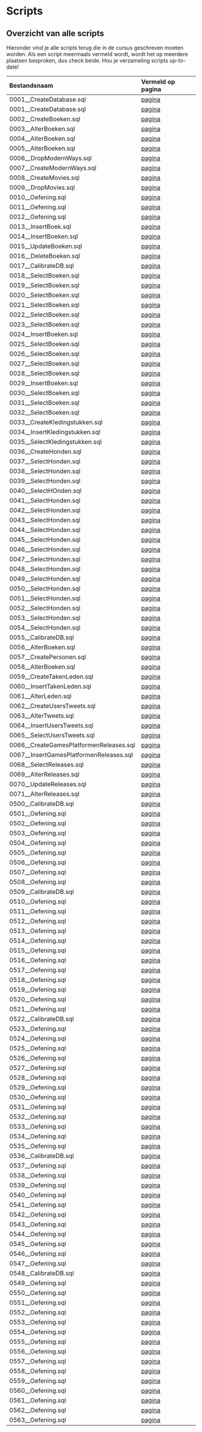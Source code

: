 # Scripts

## Overzicht van alle scripts

Hieronder vind je alle scripts terug die in de cursus geschreven moeten worden. Als een script meermaals vermeld wordt, wordt het op meerdere plaatsen besproken, dus check beide. Hou je verzameling scripts up-to-date!

| Bestandsnaam | Vermeld op pagina |
| :--- | :--- |
| 0001\_\_CreateDatabase.sql | [pagina](https://apwt.gitbook.io/cursus-databanken/semester-1-databanken-intro/deeltalen/ddl/create) |
| 0001\_\_CreateDatabase.sql | [pagina](https://apwt.gitbook.io/cursus-databanken/semester-1-databanken-intro/deeltalen/ddl/create) |
| 0002\_\_CreateBoeken.sql | [pagina](https://apwt.gitbook.io/cursus-databanken/semester-1-databanken-intro/deeltalen/ddl/create) |
| 0003\_\_AlterBoeken.sql | [pagina](https://apwt.gitbook.io/cursus-databanken/semester-1-databanken-intro/deeltalen/ddl/alter) |
| 0004\_\_AlterBoeken.sql | [pagina](https://apwt.gitbook.io/cursus-databanken/semester-1-databanken-intro/deeltalen/ddl/alter) |
| 0005\_\_AlterBoeken.sql | [pagina](https://apwt.gitbook.io/cursus-databanken/semester-1-databanken-intro/deeltalen/ddl/alter) |
| 0006\_\_DropModernWays.sql | [pagina](https://apwt.gitbook.io/cursus-databanken/semester-1-databanken-intro/deeltalen/ddl/drop) |
| 0007\_\_CreateModernWays.sql | [pagina](https://apwt.gitbook.io/cursus-databanken/semester-1-databanken-intro/deeltalen/ddl/drop) |
| 0008\_\_CreateMovies.sql | [pagina](https://apwt.gitbook.io/cursus-databanken/semester-1-databanken-intro/deeltalen/ddl/drop) |
| 0009\_\_DropMovies.sql | [pagina](https://apwt.gitbook.io/cursus-databanken/semester-1-databanken-intro/deeltalen/ddl/drop) |
| 0010\_\_Oefening.sql | [pagina](https://apwt.gitbook.io/cursus-databanken/semester-1-databanken-intro/deeltalen/ddl/oefeningen) |
| 0011\_\_Oefening.sql | [pagina](https://apwt.gitbook.io/cursus-databanken/semester-1-databanken-intro/deeltalen/ddl/oefeningen) |
| 0012\_\_Oefening.sql | [pagina](https://apwt.gitbook.io/cursus-databanken/semester-1-databanken-intro/deeltalen/ddl/oefeningen) |
| 0013\_\_InsertBoek.sql | [pagina](https://apwt.gitbook.io/cursus-databanken/semester-1-databanken-intro/deeltalen/dml-basis/insert) |
| 0014\_\_InsertBoeken.sql | [pagina](https://apwt.gitbook.io/cursus-databanken/semester-1-databanken-intro/deeltalen/dml-basis/insert) |
| 0015\_\_UpdateBoeken.sql | [pagina](https://apwt.gitbook.io/cursus-databanken/semester-1-databanken-intro/deeltalen/dml-basis/update) |
| 0016\_\_DeleteBoeken.sql | [pagina](https://apwt.gitbook.io/cursus-databanken/semester-1-databanken-intro/deeltalen/dml-basis/delete) |
| 0017\_\_CalibrateDB.sql | [pagina](https://apwt.gitbook.io/cursus-databanken/semester-1-databanken-intro/deeltalen/ddl/oefeningen-labo) |
| 0018\_\_SelectBoeken.sql | [pagina](https://apwt.gitbook.io/cursus-databanken/semester-1-databanken-intro/deeltalen/dml-medium/select-met-where) |
| 0019\_\_SelectBoeken.sql | [pagina](https://apwt.gitbook.io/cursus-databanken/semester-1-databanken-intro/deeltalen/dml-medium/select-met-where) |
| 0020\_\_SelectBoeken.sql | [pagina](https://apwt.gitbook.io/cursus-databanken/semester-1-databanken-intro/deeltalen/dml-medium/select-met-where) |
| 0021\_\_SelectBoeken.sql | [pagina](https://apwt.gitbook.io/cursus-databanken/semester-1-databanken-intro/deeltalen/dml-medium/select-met-where) |
| 0022\_\_SelectBoeken.sql | [pagina](https://apwt.gitbook.io/cursus-databanken/semester-1-databanken-intro/deeltalen/dml-medium/praktijkvoorbeeld-logische-operatoren) |
| 0023\_\_SelectBoeken.sql | [pagina](https://apwt.gitbook.io/cursus-databanken/semester-1-databanken-intro/deeltalen/dml-medium/praktijkvoorbeeld-logische-operatoren) |
| 0024\_\_InsertBoeken.sql | [pagina](https://apwt.gitbook.io/cursus-databanken/semester-1-databanken-intro/deeltalen/dml-medium/praktijkvoorbeeld-logische-operatoren) |
| 0025\_\_SelectBoeken.sql | [pagina](https://apwt.gitbook.io/cursus-databanken/semester-1-databanken-intro/deeltalen/dml-medium/praktijkvoorbeeld-logische-operatoren) |
| 0026\_\_SelectBoeken.sql | [pagina](https://apwt.gitbook.io/cursus-databanken/semester-1-databanken-intro/deeltalen/dml-medium/praktijkvoorbeeld-logische-operatoren) |
| 0027\_\_SelectBoeken.sql | [pagina](https://apwt.gitbook.io/cursus-databanken/semester-1-databanken-intro/deeltalen/dml-medium/praktijkvoorbeeld-logische-operatoren) |
| 0028\_\_SelectBoeken.sql | [pagina](https://apwt.gitbook.io/cursus-databanken/semester-1-databanken-intro/deeltalen/dml-medium/vergelijkingen-in-mysql) |
| 0029\_\_InsertBoeken.sql | [pagina](https://apwt.gitbook.io/cursus-databanken/semester-1-databanken-intro/deeltalen/dml-medium/vergelijkingen-in-mysql) |
| 0030\_\_SelectBoeken.sql | [pagina](https://apwt.gitbook.io/cursus-databanken/semester-1-databanken-intro/deeltalen/dml-medium/vergelijkingen-in-mysql) |
| 0031\_\_SelectBoeken.sql | [pagina](https://apwt.gitbook.io/cursus-databanken/semester-1-databanken-intro/deeltalen/dml-medium/select-sorteren) |
| 0032\_\_SelectBoeken.sql | [pagina](https://apwt.gitbook.io/cursus-databanken/semester-1-databanken-intro/deeltalen/dml-medium/like) |
| 0033\_\_CreateKledingstukken.sql | [pagina](https://apwt.gitbook.io/cursus-databanken/semester-1-databanken-intro/deeltalen/ddl-medium/enum) |
| 0034\_\_InsertKledingstukken.sql | [pagina](https://apwt.gitbook.io/cursus-databanken/semester-1-databanken-intro/deeltalen/ddl-medium/enum) |
| 0035\_\_SelectKledingstukken.sql | [pagina](https://apwt.gitbook.io/cursus-databanken/semester-1-databanken-intro/deeltalen/ddl-medium/enum) |
| 0036\_\_CreateHonden.sql | [pagina](https://apwt.gitbook.io/cursus-databanken/semester-1-databanken-intro/deeltalen/groeperen-en-samenvatten/select-met-group-by) |
| 0037\_\_SelectHonden.sql | [pagina](https://apwt.gitbook.io/cursus-databanken/semester-1-databanken-intro/deeltalen/groeperen-en-samenvatten/select-met-group-by) |
| 0038\_\_SelectHonden.sql | [pagina](https://apwt.gitbook.io/cursus-databanken/semester-1-databanken-intro/deeltalen/groeperen-en-samenvatten/select-met-group-by) |
| 0039\_\_SelectHonden.sql | [pagina](https://apwt.gitbook.io/cursus-databanken/semester-1-databanken-intro/deeltalen/groeperen-en-samenvatten/select-met-group-by) |
| 0040\_\_SelectHOnden.sql | [pagina](https://apwt.gitbook.io/cursus-databanken/semester-1-databanken-intro/deeltalen/groeperen-en-samenvatten/aggregaatfuncties) |
| 0041\_\_SelectHonden.sql | [pagina](https://apwt.gitbook.io/cursus-databanken/semester-1-databanken-intro/deeltalen/groeperen-en-samenvatten/aggregaatfuncties) |
| 0042\_\_SelectHonden.sql | [pagina](https://apwt.gitbook.io/cursus-databanken/semester-1-databanken-intro/deeltalen/groeperen-en-samenvatten/aggregaatfuncties) |
| 0043\_\_SelectHonden.sql | [pagina](https://apwt.gitbook.io/cursus-databanken/semester-1-databanken-intro/deeltalen/groeperen-en-samenvatten/aggregaatfuncties) |
| 0044\_\_SelectHonden.sql | [pagina](https://apwt.gitbook.io/cursus-databanken/semester-1-databanken-intro/deeltalen/groeperen-en-samenvatten/windowfuncties) |
| 0045\_\_SelectHonden.sql | [pagina](https://apwt.gitbook.io/cursus-databanken/semester-1-databanken-intro/deeltalen/groeperen-en-samenvatten/windowfuncties) |
| 0046\_\_SelectHonden.sql | [pagina](https://apwt.gitbook.io/cursus-databanken/semester-1-databanken-intro/deeltalen/groeperen-en-samenvatten/windowfuncties) |
| 0047\_\_SelectHonden.sql | [pagina](https://apwt.gitbook.io/cursus-databanken/semester-1-databanken-intro/deeltalen/groeperen-en-samenvatten/having) |
| 0048\_\_SelectHonden.sql | [pagina](https://apwt.gitbook.io/cursus-databanken/semester-1-databanken-intro/deeltalen/groeperen-en-samenvatten/having) |
| 0049\_\_SelectHonden.sql | [pagina](https://apwt.gitbook.io/cursus-databanken/semester-1-databanken-intro/deeltalen/groeperen-en-samenvatten/in) |
| 0050\_\_SelectHonden.sql | [pagina](https://apwt.gitbook.io/cursus-databanken/semester-1-databanken-intro/deeltalen/groeperen-en-samenvatten/in) |
| 0051\_\_SelectHonden.sql | [pagina](https://apwt.gitbook.io/cursus-databanken/semester-1-databanken-intro/deeltalen/groeperen-en-samenvatten/in) |
| 0052\_\_SelectHonden.sql | [pagina](https://apwt.gitbook.io/cursus-databanken/semester-1-databanken-intro/deeltalen/groeperen-en-samenvatten/in) |
| 0053\_\_SelectHonden.sql | [pagina](https://apwt.gitbook.io/cursus-databanken/semester-1-databanken-intro/deeltalen/groeperen-en-samenvatten/between) |
| 0054\_\_SelectHonden.sql | [pagina](https://apwt.gitbook.io/cursus-databanken/semester-1-databanken-intro/deeltalen/groeperen-en-samenvatten/distinct) |
| 0055\_\_CalibrateDB.sql | [pagina](https://apwt.gitbook.io/cursus-databanken/semester-1-databanken-intro/deeltalen/ddl-medium/primaire-sleutel-toevoegen-verwijderen) |
| 0056\_\_AlterBoeken.sql | [pagina](https://apwt.gitbook.io/cursus-databanken/semester-1-databanken-intro/deeltalen/ddl-medium/primaire-sleutel-toevoegen-verwijderen) |
| 0057\_\_CreatePersonen.sql | [pagina](https://apwt.gitbook.io/cursus-databanken/semester-1-databanken-intro/deeltalen/ddl-medium/primaire-sleutel-toevoegen-verwijderen) |
| 0058\_\_AlterBoeken.sql | [pagina](https://apwt.gitbook.io/cursus-databanken/semester-1-databanken-intro/deeltalen/ddl-medium/vreemde-sleutel) |
| 0059\_\_CreateTakenLeden.sql | [pagina](https://apwt.gitbook.io/cursus-databanken/semester-1-databanken-intro/deeltalen/ddl-medium/relaties-voorstellen) |
| 0060\_\_InsertTakenLeden.sql | [pagina](https://apwt.gitbook.io/cursus-databanken/semester-1-databanken-intro/deeltalen/ddl-medium/relaties-voorstellen) |
| 0061\_\_AlterLeden.sql | [pagina](https://apwt.gitbook.io/cursus-databanken/semester-1-databanken-intro/deeltalen/ddl-medium/relaties-voorstellen) |
| 0062\_\_CreateUsersTweets.sql | [pagina](https://apwt.gitbook.io/cursus-databanken/semester-1-databanken-intro/deeltalen/ddl-medium/relaties-voorstellen) |
| 0063\_\_AlterTweets.sql | [pagina](https://apwt.gitbook.io/cursus-databanken/semester-1-databanken-intro/deeltalen/ddl-medium/relaties-voorstellen) |
| 0064\_\_InsertUsersTweets.sql | [pagina](https://apwt.gitbook.io/cursus-databanken/semester-1-databanken-intro/deeltalen/ddl-medium/relaties-voorstellen) |
| 0065\_\_SelectUsersTweets.sql | [pagina](https://apwt.gitbook.io/cursus-databanken/semester-1-databanken-intro/deeltalen/ddl-medium/relaties-voorstellen) |
| 0066\_\_CreateGamesPlatformenReleases.sql | [pagina](https://apwt.gitbook.io/cursus-databanken/semester-1-databanken-intro/deeltalen/ddl-medium/relaties-voorstellen) |
| 0067\_\_InsertGamesPlatformenReleases.sql | [pagina](https://apwt.gitbook.io/cursus-databanken/semester-1-databanken-intro/deeltalen/ddl-medium/relaties-voorstellen) |
| 0068\_\_SelectReleases.sql | [pagina](https://apwt.gitbook.io/cursus-databanken/semester-1-databanken-intro/deeltalen/ddl-medium/relaties-voorstellen) |
| 0069\_\_AlterReleases.sql | [pagina](https://apwt.gitbook.io/cursus-databanken/semester-1-databanken-intro/deeltalen/ddl-medium/relaties-voorstellen) |
| 0070\_\_UpdateReleases.sql | [pagina](https://apwt.gitbook.io/cursus-databanken/semester-1-databanken-intro/deeltalen/ddl-medium/relaties-voorstellen) |
| 0071\_\_AlterReleases.sql | [pagina](https://apwt.gitbook.io/cursus-databanken/semester-1-databanken-intro/deeltalen/ddl-medium/relaties-voorstellen) |
| 0500\_\_CalibrateDB.sql | [pagina](https://apwt.gitbook.io/cursus-databanken/semester-1-databanken-intro/deeltalen/ddl/oefeningen-labo) |
| 0501\_\_Oefening.sql | [pagina](https://apwt.gitbook.io/cursus-databanken/semester-1-databanken-intro/deeltalen/ddl/oefeningen-labo) |
| 0502\_\_Oefening.sql | [pagina](https://apwt.gitbook.io/cursus-databanken/semester-1-databanken-intro/deeltalen/ddl/oefeningen-labo) |
| 0503\_\_Oefening.sql | [pagina](https://apwt.gitbook.io/cursus-databanken/semester-1-databanken-intro/deeltalen/ddl/oefeningen-labo) |
| 0504\_\_Oefening.sql | [pagina](https://apwt.gitbook.io/cursus-databanken/semester-1-databanken-intro/deeltalen/ddl/oefeningen-labo) |
| 0505\_\_Oefening.sql | [pagina](https://apwt.gitbook.io/cursus-databanken/semester-1-databanken-intro/deeltalen/ddl/oefeningen-labo) |
| 0506\_\_Oefening.sql | [pagina](https://apwt.gitbook.io/cursus-databanken/semester-1-databanken-intro/deeltalen/ddl/oefeningen-labo) |
| 0507\_\_Oefening.sql | [pagina](https://apwt.gitbook.io/cursus-databanken/semester-1-databanken-intro/deeltalen/ddl/oefeningen-labo) |
| 0508\_\_Oefening.sql | [pagina](https://apwt.gitbook.io/cursus-databanken/semester-1-databanken-intro/deeltalen/ddl/oefeningen-labo) |
| 0509\_\_CalibrateDB.sql | [pagina](https://apwt.gitbook.io/cursus-databanken/semester-1-databanken-intro/deeltalen/dml-basis/oefeningen-labo) |
| 0510\_\_Oefening.sql | [pagina](https://apwt.gitbook.io/cursus-databanken/semester-1-databanken-intro/deeltalen/dml-basis/oefeningen-labo) |
| 0511\_\_Oefening.sql | [pagina](https://apwt.gitbook.io/cursus-databanken/semester-1-databanken-intro/deeltalen/dml-basis/oefeningen-labo) |
| 0512\_\_Oefening.sql | [pagina](https://apwt.gitbook.io/cursus-databanken/semester-1-databanken-intro/deeltalen/dml-basis/oefeningen-labo) |
| 0513\_\_Oefening.sql | [pagina](https://apwt.gitbook.io/cursus-databanken/semester-1-databanken-intro/deeltalen/dml-basis/oefeningen-labo) |
| 0514\_\_Oefening.sql | [pagina](https://apwt.gitbook.io/cursus-databanken/semester-1-databanken-intro/deeltalen/dml-basis/oefeningen-labo) |
| 0515\_\_Oefening.sql | [pagina](https://apwt.gitbook.io/cursus-databanken/semester-1-databanken-intro/deeltalen/dml-basis/oefeningen-labo) |
| 0516\_\_Oefening.sql | [pagina](https://apwt.gitbook.io/cursus-databanken/semester-1-databanken-intro/deeltalen/dml-basis/oefeningen-labo) |
| 0517\_\_Oefening.sql | [pagina](https://apwt.gitbook.io/cursus-databanken/semester-1-databanken-intro/deeltalen/dml-basis/oefeningen-labo) |
| 0518\_\_Oefening.sql | [pagina](https://apwt.gitbook.io/cursus-databanken/semester-1-databanken-intro/deeltalen/dml-basis/oefeningen-labo) |
| 0519\_\_Oefening.sql | [pagina](https://apwt.gitbook.io/cursus-databanken/semester-1-databanken-intro/deeltalen/dml-basis/oefeningen-labo) |
| 0520\_\_Oefening.sql | [pagina](https://apwt.gitbook.io/cursus-databanken/semester-1-databanken-intro/deeltalen/dml-basis/oefeningen-labo) |
| 0521\_\_Oefening.sql | [pagina](https://apwt.gitbook.io/cursus-databanken/semester-1-databanken-intro/deeltalen/dml-basis/oefeningen-labo) |
| 0522\_\_CalibrateDB.sql | [pagina](https://apwt.gitbook.io/cursus-databanken/semester-1-databanken-intro/deeltalen/dml-medium/oefeningen-labo-medium) |
| 0523\_\_Oefening.sql | [pagina](https://apwt.gitbook.io/cursus-databanken/semester-1-databanken-intro/deeltalen/dml-medium/oefeningen-labo-medium) |
| 0524\_\_Oefening.sql | [pagina](https://apwt.gitbook.io/cursus-databanken/semester-1-databanken-intro/deeltalen/dml-medium/oefeningen-labo-medium) |
| 0525\_\_Oefening.sql | [pagina](https://apwt.gitbook.io/cursus-databanken/semester-1-databanken-intro/deeltalen/dml-medium/oefeningen-labo-medium) |
| 0526\_\_Oefening.sql | [pagina](https://apwt.gitbook.io/cursus-databanken/semester-1-databanken-intro/deeltalen/dml-medium/oefeningen-labo-medium) |
| 0527\_\_Oefening.sql | [pagina](https://apwt.gitbook.io/cursus-databanken/semester-1-databanken-intro/deeltalen/dml-medium/oefeningen-labo-medium) |
| 0528\_\_Oefening.sql | [pagina](https://apwt.gitbook.io/cursus-databanken/semester-1-databanken-intro/deeltalen/dml-medium/oefeningen-labo-medium) |
| 0529\_\_Oefening.sql | [pagina](https://apwt.gitbook.io/cursus-databanken/semester-1-databanken-intro/deeltalen/dml-medium/oefeningen-labo-medium) |
| 0530\_\_Oefening.sql | [pagina](https://apwt.gitbook.io/cursus-databanken/semester-1-databanken-intro/deeltalen/dml-medium/oefeningen-labo-medium) |
| 0531\_\_Oefening.sql | [pagina](https://apwt.gitbook.io/cursus-databanken/semester-1-databanken-intro/deeltalen/dml-medium/oefeningen-labo-medium) |
| 0532\_\_Oefening.sql | [pagina](https://apwt.gitbook.io/cursus-databanken/semester-1-databanken-intro/deeltalen/dml-medium/oefeningen-labo-medium) |
| 0533\_\_Oefening.sql | [pagina](https://apwt.gitbook.io/cursus-databanken/semester-1-databanken-intro/deeltalen/dml-medium/oefeningen-labo-medium) |
| 0534\_\_Oefening.sql | [pagina](https://apwt.gitbook.io/cursus-databanken/semester-1-databanken-intro/deeltalen/dml-medium/oefeningen-labo-medium) |
| 0535\_\_Oefening.sql | [pagina](https://apwt.gitbook.io/cursus-databanken/semester-1-databanken-intro/deeltalen/dml-medium/oefeningen-labo-medium) |
| 0536\_\_CalibrateDB.sql | [pagina](https://apwt.gitbook.io/cursus-databanken/semester-1-databanken-intro/deeltalen/groeperen-en-samenvatten/oefeningen-labo-groeperen) |
| 0537\_\_Oefening.sql | [pagina](https://apwt.gitbook.io/cursus-databanken/semester-1-databanken-intro/deeltalen/groeperen-en-samenvatten/oefeningen-labo-groeperen) |
| 0538\_\_Oefening.sql | [pagina](https://apwt.gitbook.io/cursus-databanken/semester-1-databanken-intro/deeltalen/groeperen-en-samenvatten/oefeningen-labo-groeperen) |
| 0539\_\_Oefening.sql | [pagina](https://apwt.gitbook.io/cursus-databanken/semester-1-databanken-intro/deeltalen/groeperen-en-samenvatten/oefeningen-labo-groeperen) |
| 0540\_\_Oefening.sql | [pagina](https://apwt.gitbook.io/cursus-databanken/semester-1-databanken-intro/deeltalen/groeperen-en-samenvatten/oefeningen-labo-groeperen) |
| 0541\_\_Oefening.sql | [pagina](https://apwt.gitbook.io/cursus-databanken/semester-1-databanken-intro/deeltalen/groeperen-en-samenvatten/oefeningen-labo-groeperen) |
| 0542\_\_Oefening.sql | [pagina](https://apwt.gitbook.io/cursus-databanken/semester-1-databanken-intro/deeltalen/groeperen-en-samenvatten/oefeningen-labo-groeperen) |
| 0543\_\_Oefening.sql | [pagina](https://apwt.gitbook.io/cursus-databanken/semester-1-databanken-intro/deeltalen/groeperen-en-samenvatten/oefeningen-labo-groeperen) |
| 0544\_\_Oefening.sql | [pagina](https://apwt.gitbook.io/cursus-databanken/semester-1-databanken-intro/deeltalen/groeperen-en-samenvatten/oefeningen-labo-groeperen) |
| 0545\_\_Oefening.sql | [pagina](https://apwt.gitbook.io/cursus-databanken/semester-1-databanken-intro/deeltalen/groeperen-en-samenvatten/oefeningen-labo-groeperen) |
| 0546\_\_Oefening.sql | [pagina](https://apwt.gitbook.io/cursus-databanken/semester-1-databanken-intro/deeltalen/groeperen-en-samenvatten/oefeningen-labo-groeperen) |
| 0547\_\_Oefening.sql | [pagina](https://apwt.gitbook.io/cursus-databanken/semester-1-databanken-intro/deeltalen/groeperen-en-samenvatten/oefeningen-labo-groeperen) |
| 0548\_\_CalibrateDB.sql | [pagina](https://apwt.gitbook.io/cursus-databanken/semester-1-databanken-intro/deeltalen/dml-gevorderd/labo-oefeningen) |
| 0549\_\_Oefening.sql | [pagina](https://apwt.gitbook.io/cursus-databanken/semester-1-databanken-intro/deeltalen/dml-gevorderd/labo-oefeningen) |
| 0550\_\_Oefening.sql | [pagina](https://apwt.gitbook.io/cursus-databanken/semester-1-databanken-intro/deeltalen/dml-gevorderd/labo-oefeningen) |
| 0551\_\_Oefening.sql | [pagina](https://apwt.gitbook.io/cursus-databanken/semester-1-databanken-intro/deeltalen/dml-gevorderd/labo-oefeningen) |
| 0552\_\_Oefening.sql | [pagina](https://apwt.gitbook.io/cursus-databanken/semester-1-databanken-intro/deeltalen/dml-gevorderd/labo-oefeningen) |
| 0553\_\_Oefening.sql | [pagina](https://apwt.gitbook.io/cursus-databanken/semester-1-databanken-intro/deeltalen/dml-gevorderd/labo-oefeningen) |
| 0554\_\_Oefening.sql | [pagina](https://apwt.gitbook.io/cursus-databanken/semester-1-databanken-intro/deeltalen/dml-gevorderd/labo-oefeningen) |
| 0555\_\_Oefening.sql | [pagina](https://apwt.gitbook.io/cursus-databanken/semester-1-databanken-intro/deeltalen/dml-gevorderd/labo-oefeningen) |
| 0556\_\_Oefening.sql | [pagina](https://apwt.gitbook.io/cursus-databanken/semester-1-databanken-intro/deeltalen/dml-gevorderd/labo-oefeningen) |
| 0557\_\_Oefening.sql | [pagina](https://apwt.gitbook.io/cursus-databanken/semester-1-databanken-intro/deeltalen/dml-gevorderd/labo-oefeningen) |
| 0558\_\_Oefening.sql | [pagina](https://apwt.gitbook.io/cursus-databanken/semester-1-databanken-intro/deeltalen/dml-gevorderd/labo-oefeningen) |
| 0559\_\_Oefening.sql | [pagina](https://apwt.gitbook.io/cursus-databanken/semester-1-databanken-intro/deeltalen/dml-gevorderd/labo-oefeningen) |
| 0560\_\_Oefening.sql | [pagina](https://apwt.gitbook.io/cursus-databanken/semester-1-databanken-intro/deeltalen/dml-gevorderd/labo-oefeningen) |
| 0561\_\_Oefening.sql | [pagina](https://apwt.gitbook.io/cursus-databanken/semester-1-databanken-intro/deeltalen/dml-gevorderd/labo-oefeningen) |
| 0562\_\_Oefening.sql | [pagina](https://apwt.gitbook.io/cursus-databanken/semester-1-databanken-intro/deeltalen/dml-gevorderd/labo-oefeningen) |
| 0563\_\_Oefening.sql | [pagina](https://apwt.gitbook.io/cursus-databanken/semester-1-databanken-intro/deeltalen/dml-gevorderd/labo-oefeningen) |

